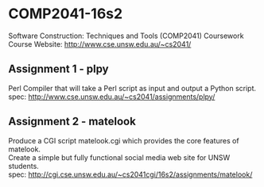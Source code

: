 # COMP2041-16s2
Software Construction: Techniques and Tools (COMP2041) Coursework </br>
Course Website: http://www.cse.unsw.edu.au/~cs2041/

## Assignment 1 - plpy
Perl Compiler that will take a Perl script as input and output a Python script. </br>
spec: http://www.cse.unsw.edu.au/~cs2041/assignments/plpy/

## Assignment 2 - matelook
Produce a CGI script matelook.cgi which provides the core features of matelook.</br>
Create a simple but fully functional social media web site for UNSW students. </br>
spec: http://cgi.cse.unsw.edu.au/~cs2041cgi/16s2/assignments/matelook/
